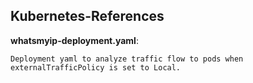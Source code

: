 
## Kubernetes-References

**whatsmyip-deployment.yaml**:

    Deployment yaml to analyze traffic flow to pods when externalTrafficPolicy is set to Local.
   


